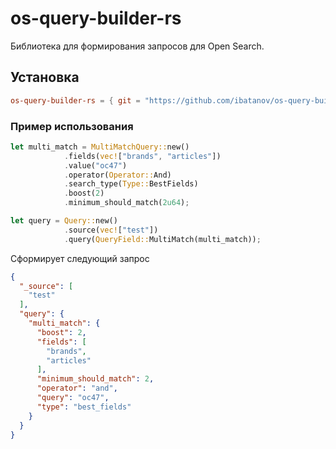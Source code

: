 # os-query-builder-rs
Библиотека для формирования запросов для Open Search.

## Установка
```toml 
os-query-builder-rs = { git = "https://github.com/ibatanov/os-query-builder-rs.git", branch = "main" }
```



### Пример использования
```rust
let multi_match = MultiMatchQuery::new()
            .fields(vec!["brands", "articles"])
            .value("oc47")
            .operator(Operator::And)
            .search_type(Type::BestFields)
            .boost(2)
            .minimum_should_match(2u64);

let query = Query::new()
            .source(vec!["test"])
            .query(QueryField::MultiMatch(multi_match));
```

Сформирует следующий запрос

```json
{
  "_source": [
    "test"
  ],
  "query": {
    "multi_match": {
      "boost": 2,
      "fields": [
        "brands",
        "articles"
      ],
      "minimum_should_match": 2,
      "operator": "and",
      "query": "oc47",
      "type": "best_fields"
    }
  }
}
```